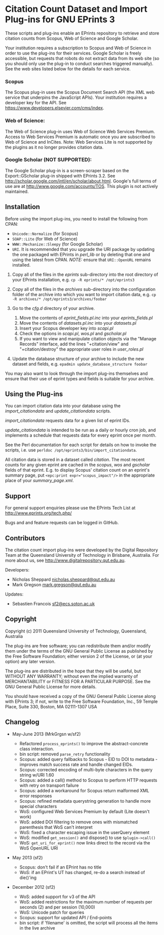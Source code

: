 Citation Count Dataset and Import Plug-ins for GNU EPrints 3
============================================================

These scripts and plug-ins enable an EPrints repository to retrieve and store
citation counts from Scopus, Web of Science and Google Scholar.

Your institution requires a subscription to Scopus and Web of Science in order
to use the plug-ins for their services. Google Scholar is freely accessible,
but requests that robots do not extract data from its web site (so you should
only use the plug-in to conduct searches triggered manually). See the web sites
listed below for the details for each service.

### Scopus

  The Scopus plug-in uses the Scopus Document Search API (the XML web service
  that underpins the JavaScript APIs). Your institution requires a developer
  key for the API. See https://www.developers.elsevier.com/cms/index.

### Web of Science:

  The Web of Science plug-in uses Web of Science Web Services Premium.
  Access to Web Services Premium is automatic once you are subscribed to Web
  of Science and InCites. Note: Web Services Lite is not supported by the
  plugins as it no longer provides citation data.

### Google Scholar (NOT SUPPORTED):

  The Google Scholar plug-in is a screen-scraper based on the
  Export::GScholar plug-in shipped with EPrints 3.2. See
  http://scholar.google.com/intl/en/scholar/about,html. Google's full
  terms of use are at http://www.google.com/accounts/TOS. This plugin
  is not actively maintained.


Installation
------------

Before using the import plug-ins, you need to install the following
from CPAN:

* `Unicode::Normalize` (for Scopus)
* `SOAP::Lite` (for Web of Science)
* `WWW::Mechanize::Sleepy` (for Google Scholar)
* `URI`. It is recommended that you upgrade the URI package by
updating the one packaged with EPrints in *perl_lib* or by deleting that
one and using the latest from CPAN. *NOTE:* ensure that `URI::OpenURL`
remains installed.

1.  Copy all of the files in the *eprints* sub-directory into the root directory
    of your EPrints installation, e.g. `cp -R eprints/* /opt/eprints3`

2.  Copy all of the files in the *archives* sub-directory into the configuration
    folder of the archive into which you want to import citation data, e.g.
    `cp -R archives/* /opt/eprints3/archives/foobar`

3.  Go to the *cfg.d* directory of your archive.

    1.  Move the contents of *eprint_fields.pl.inc* into your *eprints_fields.pl*
    2.  Move the contents of *datasets.pl.inc* into your *datasets.pl*
    3.  Insert your Scopus developer key into *scapi.pl*
    4.  Check the options in *scapi.pl*, *wos.pl* and *gscholar.pl*
    5.  If you want to view and manipulate citation objects via the "Manage
        Records" interface, add the lines "+citation/view" and
        "+citation/destroy" the appropriate user roles in *user_roles.pl*

4.  Update the database structure of your archive to include the new dataset
    and fields, e.g. `epadmin update_database_structure foobar`

You may also want to look through the import plug-ins themselves and ensure
that their use of eprint types and fields is suitable for your archive.


Using the Plug-ins
------------------

You can import citation data into your database using the *import_citationdata*
and *update_citationdata* scripts.

*import_citationdata* requests data for a given list of eprint IDs.

*update_citationdata* is intended to be run as a daily or hourly cron job, and
implements a schedule that requests data for every eprint once per month.

See the Perl documentation for each script for details on how to invoke the
scripts, i.e. use `perldoc /opt/eprints3/bin/import_citationdata`.

All citation data is stored in a dataset called *citation*. The most recent
counts for any given eprint are cached in the *scopus*, *wos* and *gscholar*
fields of that eprint. E.g. to display Scopus' citation count on an eprint's
summary page, put `<epc:print expr="scopus_impact"/>` in the appropriate place
of your *summary_page.xml*.


Support
-------

For general support enquiries please use the EPrints Tech List at
http://www.eprints.org/tech.php/

Bugs and and feature requests can be logged in GitHub.


Contributors
------------

The citation count import plug-ins were developed by the Digital Repository
Team at the Queensland University of Technology in Brisbane, Australia.
For more about us, see http://www.digitalrepository.qut.edu.au.

Developers:

*  Nicholas Sheppard <nicholas.sheppard@qut.edu.au>
*  Mark Gregson <mark.gregson@qut.edu.au>

Updates:
*  Sebastien Francois <sf2@ecs.soton.ac.uk>


Copyright
---------

Copyright (c) 2011 Queensland University of Technology, Queensland, Australia

The plug-ins are free software; you can redistribute them and/or modify
them under the terms of the GNU General Public License as published by
the Free Software Foundation; either version 2 of the License, or
(at your option) any later version.

The plug-ins are distributed in the hope that they will be useful,
but WITHOUT ANY WARRANTY; without even the implied warranty of
MERCHANTABILITY or FITNESS FOR A PARTICULAR PURPOSE.  See the
GNU General Public License for more details.

You should have received a copy of the GNU General Public License
along with EPrints 3; if not, write to the Free Software
Foundation, Inc., 59 Temple Place, Suite 330, Boston, MA  02111-1307  USA

Changelog
---------

- May-June 2013 (MrkGrgsn w/sf2)

    * Refactored `process_eprints()` to improve the abstract-concrete
      class interaction.
    * bin script: removed `parse_retry` functionality
    * Scopus: added query fallbacks to Scopus - EID to DOI to metadata -
      improves match success rate and handle changed EIDs.
    * Scopus: corrected encoding of multi-byte characters in the query
      string w/URI 1.60
    * Scopus: added a call() method to Scopus to perform HTTP requests
      with retry on transport failure
    * Scopus: added a workaround for Scopus return malformed XML error
      responses
    * Scopus: refined metadata querystring generation to handle more
      special characters
    * WoS: configured Web Services Premium by default (Lite doesn't
      work)
    * WoS: added DOI filtering to remove ones with mismatched
      parenthesis that WoS can't interpret
    * WoS: fixed a character escaping issue in the userQuery element
    * WoS: modified `get_session()` and dispose() to use `$plugin->call()`
    * WoS: `get_uri_for_eprint()` now links direct to the record via the
      WoS OpenURL URI

- May 2013 (sf2)

    * Scopus: don't fail if an EPrint has no title
    * WoS: if an EPrint's UT has changed, re-do a search instead of die()'ing

- December 2012 (sf2)

    * WoS: added support for v3 of the API
    * WoS: added restrictions for the maximum number of requests per seconds (2)
      and per session (10,000)
    * WoS: Unicode patch for queries
    * Scopus: support for updated API / End-points
    * bin script: if 'filename' is omitted, the script will process all the items
      in the live archive



